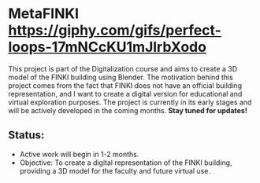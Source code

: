 # MetaFINKI https://giphy.com/gifs/perfect-loops-17mNCcKU1mJlrbXodo

This project is part of the Digitalization course and aims to create a 3D model of the FINKI building using Blender. The motivation behind this project comes from the fact that FINKI does not have an official building representation, and I want to create a digital version for educational and virtual exploration purposes. The project is currently in its early stages and will be actively developed in the coming months. <b>Stay tuned for updates!</b>

## Status:
- Active work will begin in 1-2 months.
- Objective: To create a digital representation of the FINKI building, providing a 3D model for the faculty and future virtual use.
